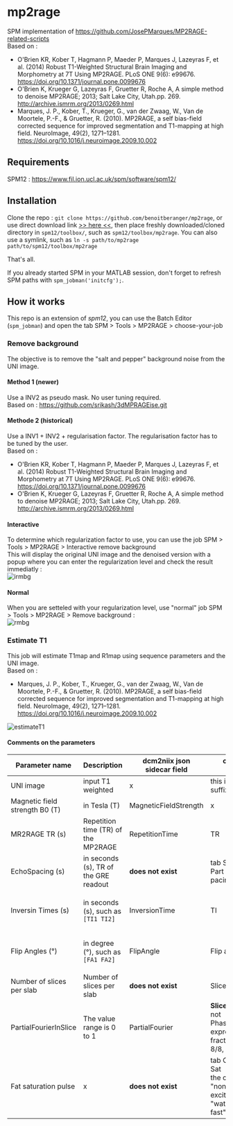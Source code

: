 # mp2rage
SPM implementation of https://github.com/JosePMarques/MP2RAGE-related-scripts  
Based on :
* O'Brien KR, Kober T, Hagmann P, Maeder P, Marques J, Lazeyras F, et al. (2014) Robust T1-Weighted Structural Brain Imaging and Morphometry at 7T Using MP2RAGE. PLoS ONE 9(6): e99676. https://doi.org/10.1371/journal.pone.0099676
* O'Brien K, Krueger G, Lazeyras F, Gruetter R, Roche A, A simple method to denoise MP2RAGE; 2013; Salt Lake City, Utah.pp. 269. http://archive.ismrm.org/2013/0269.html
* Marques, J. P., Kober, T., Krueger, G., van der Zwaag, W., Van de Moortele, P.-F., & Gruetter, R. (2010). MP2RAGE, a self bias-field corrected sequence for improved segmentation and T1-mapping at high field. NeuroImage, 49(2), 1271–1281. https://doi.org/10.1016/j.neuroimage.2009.10.002

## Requirements
SPM12 : https://www.fil.ion.ucl.ac.uk/spm/software/spm12/


## Installation
Clone the repo : `git clone https://github.com/benoitberanger/mp2rage`,
or use direct download link [>> here <<](https://github.com/benoitberanger/mp2rage/archive/master.zip),
then place freshly downloaded/cloned directory in `spm12/toolbox/`, such as `spm12/toolbox/mp2rage`.
You can also use a symlink, such as `ln -s path/to/mp2rage path/to/spm12/toolbox/mp2rage`

That's all.

If you already started SPM in your MATLAB session, don't forget to refresh SPM paths with `spm_jobman('initcfg');`.


## How it works
This repo is an extension of _spm12_, you can use the Batch Editor (`spm_jobman`) and open the tab SPM > Tools > MP2RAGE > choose-your-job

### Remove background
The objective is to remove the "salt and pepper" background noise from the UNI image.  

#### Method 1 (newer)
Use a INV2 as pseudo mask. No user tuning required.  
Based on : https://github.com/srikash/3dMPRAGEise.git

#### Methode 2 (historical)
Use a INV1 + INV2 + regularisation factor. The regularisation factor has to be tuned by the user.  
Based on :
* O'Brien KR, Kober T, Hagmann P, Maeder P, Marques J, Lazeyras F, et al. (2014) Robust T1-Weighted Structural Brain Imaging and Morphometry at 7T Using MP2RAGE. PLoS ONE 9(6): e99676. https://doi.org/10.1371/journal.pone.0099676
* O'Brien K, Krueger G, Lazeyras F, Gruetter R, Roche A, A simple method to denoise MP2RAGE; 2013; Salt Lake City, Utah.pp. 269. http://archive.ismrm.org/2013/0269.html

#### Interactive
To determine which regularization factor to use, you can use the job SPM > Tools > MP2RAGE > Interactive remove background  
This will display the original UNI image and the denoised version with a popup where you can enter the regularization level and check the result immediatly :  
![irmbg](https://github.com/benoitberanger/mp2rage/blob/master/example/interactive_rmbg.gif)

#### Normal
When you are setteled with your regularization level, use "normal" job SPM > Tools > MP2RAGE > Remove background :  
![rmbg](https://github.com/benoitberanger/mp2rage/blob/master/example/rmbg_gui.png)

### Estimate T1
This job will estimate T1map and R1map using sequence parameters and the UNI image.  
Based on :
* Marques, J. P., Kober, T., Krueger, G., van der Zwaag, W., Van de Moortele, P.-F., & Gruetter, R. (2010). MP2RAGE, a self bias-field corrected sequence for improved segmentation and T1-mapping at high field. NeuroImage, 49(2), 1271–1281. https://doi.org/10.1016/j.neuroimage.2009.10.002

![estimateT1](https://github.com/benoitberanger/mp2rage/blob/master/example/estimateT1.png)

#### Comments on the parameters
| Parameter name                 | Description                           | dcm2niix json sidecar field | on Siemens scanners                                                                                      | BIDS dataset filename and sidecar metadata                                                                                       |
| ------------------------------ | ------------------------------------- | --------------------------- | -------------------------------------------------------------------------------------------------------- | -------------------------------------------------------------------------------------------------------------------------------- |
| UNI image                      | input T1 weighted                     | x                           | this image has the suffix `\_UNI_image`                                                                  | `anat/sub-subjectLabel*_UNIT1.nii(.gz)`                                                                                          |
| Magnetic field strength B0 (T) | in Tesla (T)                          | MagneticFieldStrength       | x                                                                                                        | `MagneticFieldStrength`                                                                                                          |
| MR2RAGE TR (s)                 | Repetition time (TR) of the MP2RAGE   | RepetitionTime              | TR                                                                                                       | `RepetitionTimePreparation`                                                                                                      |
| EchoSpacing (s)                | in seconds (s), TR of the GRE readout | **does not exist**          | tab Sequence > Part 1 > Echos pacing                                                                     | **does not exist**                                                                                                               |
| Inversin Times (s)             | in seconds (s), such as `[TI1 TI2]`   | InversionTime               | TI                                                                                                       | `InversionTime` for images `anat/sub-subjectLabel*_inv-1*_MP2RAGE.nii(.gz)` and `anat/sub-subjectLabel*_inv-2*_MP2RAGE.nii(.gz)` |
| Flip Angles (°)                | in degree (°), such as `[FA1 FA2]`    | FlipAngle                   | Flip angle                                                                                               | `FlipAngle` for images `anat/sub-subjectLabel*_inv-1*_MP2RAGE.nii(.gz)` and `anat/sub-subjectLabel*_inv-2*_MP2RAGE.nii(.gz)`     |
| Number of slices per slab      | Number of slices per slab             | **does not exist**          | Slices per slab                                                                                          | **does not exist**                                                                                                               |
| PartialFourierInSlice          | The value range is 0 to 1             | PartialFourier              | **SlicePartialFourier**, not PhasePartialFourier <br> expressed as a fraction such as 8/8, 7/8, ...      | **does not exist**                                                                                                               |
| Fat saturation pulse           | x                                     | **does not exist**          | tab Contrast > Fat Sat <br> the option can be "nonce, "water excitation normal", "water excitation fast" | **does not exist**                                                                                                               |
